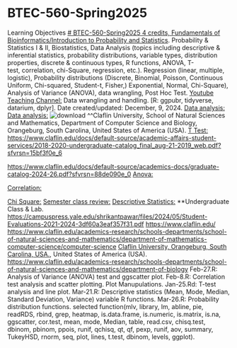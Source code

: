 # BTEC-560-Spring2025
Learning Objectives [# BTEC-560-Spring2025 4 credits, Fundamentals of Bioinformatics/Introduction to Probability and Statistics](https://pawar1550.wixsite.com/claflin-courses/copy-of-btec560-spring-2024-4-credit).
Probability & Statistics I & II, Biostatistics, Data Analysis (topics including descriptive & inferential statistics, probability distributions, variable types, distribution properties, discrete & continuous types, R functions, ANOVA, T-test, correlation, chi-Square, regression, etc.). Regression (linear, multiple, logistic), Probability distributions (Discrete, Binomial, Poisson, Continuous Uniform, Chi-squared, Student-t, Fisher,)  Exponential, Normal, Chi-Square), Analysis of Variance (ANOVA), data wrangling, Post Hoc Test.
[Youtube Teaching Channel:](https://www.youtube.com/playlist?list=PLKka-JHtsz80sJ_uQ8wZ4cnLNB9yRJNoV) Data wrangling and handling.
[R: ggpubr, tidyverse, datarium, dplyr]. Date created/updated: December, 9, 2024.
[Data analysis:](https://youtu.be/WIvehDeVRak)
[Data analysis:](https://youtu.be/dhIjTt26YKQ)
![download](https://github.com/user-attachments/assets/70584da6-42a8-4574-9fcb-fe7db0f3d4af)
^^Claflin University, School of Natural Sciences and Mathematics, Department of Computer Science and Biology, Orangeburg, South Carolina, United States of America (USA). 
[T Test:](https://youtu.be/sIpMsN90Dt8)
https://www.claflin.edu/docs/default-source/academic-affairs-student-services/2018-2020-undergraduate-catalog_final_aug-21-2019_web.pdf?sfvrsn=15bf3f0e_6

https://www.claflin.edu/docs/default-source/academics-docs/graduate-catalog-2024-26.pdf?sfvrsn=88de090e_0
[Anova:](https://youtu.be/Z-S4CfsRHA0)

[Correlation:](https://youtu.be/yndToTyudUQ)

[Chi Square:](https://youtu.be/dgehxC9tJVc)
[Semester class review:](https://youtu.be/Pju8ecWWRAw)
[Descriptive Statistics:](https://youtu.be/09SCdQPVShU) **Undergraduate Class & Lab. https://campuspress.yale.edu/shrikantpawar/files/2024/05/Student-Evaluations-2021-2024-3df60a3eaf357f31.pdf
https://www.claflin.edu/ https://www.claflin.edu/academics-research/schools-departments/school-of-natural-sciences-and-mathematics/department-of-mathematics-computer-science/computer-science
[Claflin University, Orangeburg, South Carolina, USA.](https://www.claflin.edu/docs/default-source/academic-affairs-student-services/2018-2020-undergraduate-catalog_final_aug-21-2019_web.pdf?sfvrsn=15bf3f0e_6), United States of America (USA).
https://www.claflin.edu/academics-research/schools-departments/school-of-natural-sciences-and-mathematics/department-of-biology
Feb-27.R: Analysis of Variance (ANOVA) test and ggscatter plot.
Feb-8.R: Correlation test analysis and scatter plotting. Plot Manupulations.
Jan-25.Rd: T-test analysis and line plot.
Mar-21.R: Descriptive statistics (Mean, Mode, Median, Standard Deviation, Variance) variable R functions.
Mar-26.R: Probability distribution functions.
selected function(mlv, library, lm, abline, pie, readRDS, rbind, grep, heatmap, is.data.frame, is.numeric, is.matrix, is.na, ggscatter, cor.test, mean, mode, Median, table, read.csv, chisq.test, dbinom, pbinom, ppois, runif, qchisq, qt, qf, pexp, runif, aov, summary, TukeyHSD, rnorm, seq, plot, lines, t.test, dbinom, levels, ggplot).
